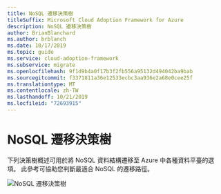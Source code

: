 ```yaml
---
title: NoSQL 遷移決策樹
titleSuffix: Microsoft Cloud Adoption Framework for Azure
description: NoSQL 遷移決策樹
author: BrianBlanchard
ms.author: brblanch
ms.date: 10/17/2019
ms.topic: guide
ms.service: cloud-adoption-framework
ms.subservice: migrate
ms.openlocfilehash: 9f1d9b4a0f17b3f2fb556a95132d494042ba9bab
ms.sourcegitcommit: f3371811a36e12533ecbc3aa936e2a68e0cee25f
ms.translationtype: MT
ms.contentlocale: zh-TW
ms.lasthandoff: 10/21/2019
ms.locfileid: "72693915"
---
```

# <a name="nosql-migration-decision-tree"></a>NoSQL 遷移決策樹

下列決策樹概述可用於將 NoSQL 資料結構遷移至 Azure 中各種資料平臺的選項。
此參考可協助您判斷最適合 NoSQL 的遷移路徑。

![NoSQL 遷移決策樹](../../_images/innovate/considerations/no-sql-decision-tree.png)
